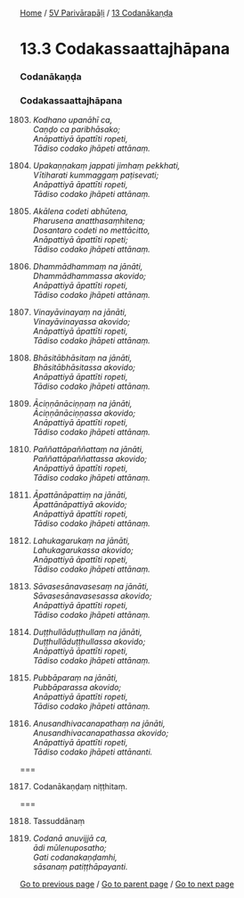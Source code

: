 
[Home](/) / [5V Parivārapāḷi](/tipitaka/5V.md) / [13 Codanākaṇḍa](/tipitaka/5V/13.md)

# 13.3 Codakassaattajhāpana

### Codanākaṇḍa

### Codakassaattajhāpana

1803. _Kodhano upanāhī ca,_  
_Caṇḍo ca paribhāsako;_  
_Anāpattiyā āpattīti ropeti,_  
_Tādiso codako jhāpeti attānaṃ._  


1804. _Upakaṇṇakaṃ jappati jimhaṃ pekkhati,_  
_Vītiharati kummaggaṃ paṭisevati;_  
_Anāpattiyā āpattīti ropeti,_  
_Tādiso codako jhāpeti attānaṃ._  


1805. _Akālena codeti abhūtena,_  
_Pharusena anatthasaṃhitena;_  
_Dosantaro codeti no mettācitto,_  
_Anāpattiyā āpattīti ropeti;_  
_Tādiso codako jhāpeti attānaṃ._  


1806. _Dhammādhammaṃ na jānāti,_  
_Dhammādhammassa akovido;_  
_Anāpattiyā āpattīti ropeti,_  
_Tādiso codako jhāpeti attānaṃ._  


1807. _Vinayāvinayaṃ na jānāti,_  
_Vinayāvinayassa akovido;_  
_Anāpattiyā āpattīti ropeti,_  
_Tādiso codako jhāpeti attānaṃ._  


1808. _Bhāsitābhāsitaṃ na jānāti,_  
_Bhāsitābhāsitassa akovido;_  
_Anāpattiyā āpattīti ropeti,_  
_Tādiso codako jhāpeti attānaṃ._  


1809. _Āciṇṇānāciṇṇaṃ na jānāti,_  
_Āciṇṇānāciṇṇassa akovido;_  
_Anāpattiyā āpattīti ropeti,_  
_Tādiso codako jhāpeti attānaṃ._  


1810. _Paññattāpaññattaṃ na jānāti,_  
_Paññattāpaññattassa akovido;_  
_Anāpattiyā āpattīti ropeti,_  
_Tādiso codako jhāpeti attānaṃ._  


1811. _Āpattānāpattiṃ na jānāti,_  
_Āpattānāpattiyā akovido;_  
_Anāpattiyā āpattīti ropeti,_  
_Tādiso codako jhāpeti attānaṃ._  


1812. _Lahukagarukaṃ na jānāti,_  
_Lahukagarukassa akovido;_  
_Anāpattiyā āpattīti ropeti,_  
_Tādiso codako jhāpeti attānaṃ._  


1813. _Sāvasesānavasesaṃ na jānāti,_  
_Sāvasesānavasesassa akovido;_  
_Anāpattiyā āpattīti ropeti,_  
_Tādiso codako jhāpeti attānaṃ._  


1814. _Duṭṭhullāduṭṭhullaṃ na jānāti,_  
_Duṭṭhullāduṭṭhullassa akovido;_  
_Anāpattiyā āpattīti ropeti,_  
_Tādiso codako jhāpeti attānaṃ._  


1815. _Pubbāparaṃ na jānāti,_  
_Pubbāparassa akovido;_  
_Anāpattiyā āpattīti ropeti,_  
_Tādiso codako jhāpeti attānaṃ._  


1816. _Anusandhivacanapathaṃ na jānāti,_  
_Anusandhivacanapathassa akovido;_  
_Anāpattiyā āpattīti ropeti,_  
_Tādiso codako jhāpeti attānanti._  


===

1817. Codanākaṇḍaṃ niṭṭhitaṃ.



===

1818. Tassuddānaṃ



1819. _Codanā anuvijjā ca,_  
_ādi mūlenuposatho;_  
_Gati codanakaṇḍamhi,_  
_sāsanaṃ patiṭṭhāpayanti._  


[Go to previous page](/tipitaka/5V/13/13.2.md) / [Go to parent page](/tipitaka/5V/13.md) / [Go to next page](/tipitaka/5V/14.md)



